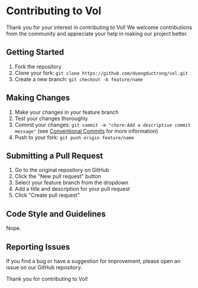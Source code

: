 # Contributing to Vol

Thank you for your interest in contributing to Vol! We welcome contributions from the community and appreciate your help in making our project better.

## Getting Started

1. Fork the repository
2. Clone your fork: `git clone https://github.com/duongductrong/vol.git`
3. Create a new branch: `git checkout -b feature/name`

## Making Changes

1. Make your changes in your feature branch
2. Test your changes thoroughly
3. Commit your changes: `git commit -m "chore:Add a descriptive commit message"` (see [Conventional Commits](https://conventionalcommits.org/) for more information)
4. Push to your fork: `git push origin feature/name`

## Submitting a Pull Request

1. Go to the original repository on GitHub
2. Click the "New pull request" button
3. Select your feature branch from the dropdown
4. Add a title and description for your pull request
5. Click "Create pull request"

## Code Style and Guidelines

Nope.

## Reporting Issues

If you find a bug or have a suggestion for improvement, please open an issue on our GitHub repository.

Thank you for contributing to Vol!
